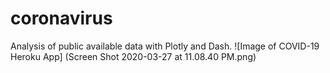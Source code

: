 # coronavirus
Analysis of public available data with Plotly and Dash. 
![Image of COVID-19 Heroku App]
(Screen Shot 2020-03-27 at 11.08.40 PM.png)

